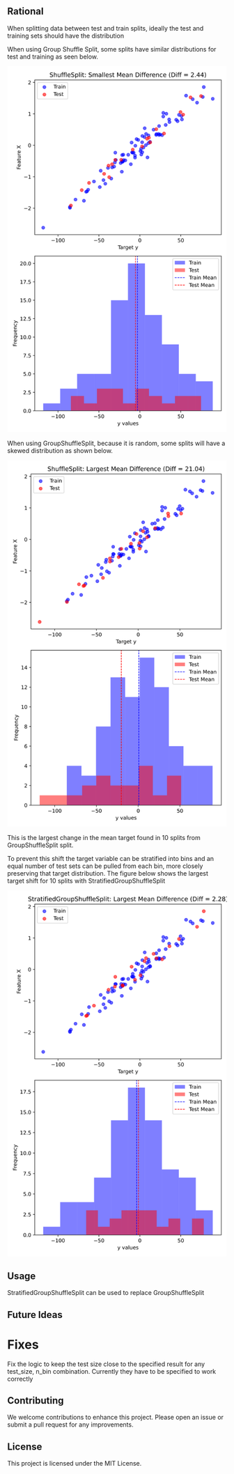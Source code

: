 ## Rational
When splitting data between test and train splits, ideally the test and training sets should have the distribution

When using Group Shuffle Split, some splits have similar distributions for test and training as seen below.

!["Close distributions"](/examples/Ideal_split.svg)

When using GroupShuffleSplit, because it is random, some splits will have a skewed distribution as shown below.

!["Large target shift"](/examples/Max_shift.svg)

This is the largest change in the mean target found in 10 splits from GroupShuffleSplit split.

To prevent this shift the target variable can be stratified into bins and an equal number of test sets can be pulled from each bin, more closely preserving that target distribution.  The figure below shows the largest target shift for 10 splits with StratifiedGroupShuffleSplit

!["Largest stratified target shift"](/examples/stratified_max_shift.svg)


## Usage
StratifiedGroupShuffleSplit can be used to replace GroupShuffleSplit


## Future Ideas
# Fixes
Fix the logic to keep the test size close to the specified result for any test_size, n_bin combination. Currently they have to be specified to work correctly

## Contributing
We welcome contributions to enhance this project. Please open an issue or submit a pull request for any improvements.

## License
This project is licensed under the MIT License.
